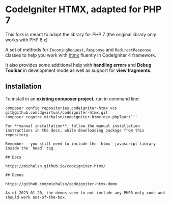 # CodeIgniter HTMX, adapted for PHP 7

This fork is meant to adapt the library for PHP 7 (the original library only works with PHP 8.x)

A set of methods for `IncomingRequest`, `Response` and `RedirectResponse` classes to help you work with [htmx](https://htmx.org) fluently in CodeIgniter 4 framework.

It also provides some additional help with **handling errors** and **Debug Toolbar** in development mode as well as support for **view fragments**.

## Installation

To install in an **existing composer project**, run in command line:

```composer config minimum-stability dev
composer config repositories.codeigniter-htmx vcs git@github.com:dgvirtual/codeigniter-htmx.git
composer require michalsn/codeigniter-htmx:dev-php7port```

For **manual installation**, follow the manual installation instructions in the docs, while downloading package from this repository.

Remember - you still need to include the `htmx` javascript library inside the `head` tag.

## Docs

https://michalsn.github.io/codeigniter-htmx/

## Demos

https://github.com/michalsn/codeigniter-htmx-demo

As of 2023-01-20, the demos seem to not include any PHP8-only code and should work out-of-the-box.
